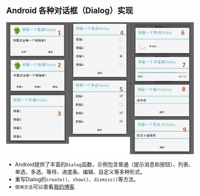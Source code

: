 ## Android 各种对话框（Dialog）实现

![示例](./dialogs_example.jpg)

-  Android提供了丰富的`Dialog`函数，示例包含普通（提示消息和按钮）、列表、单选、多选、等待、进度条、编辑、自定义等多种形式。
- 重写Dialog的`create()`、`show()`、`dismiss()`等方法。
- `使用方法`可以查看[我的博客](http://www.cnblogs.com/gzdaijie/p/5222191.html)
